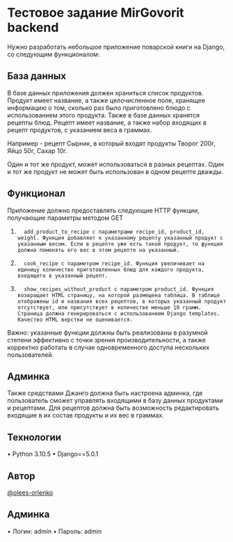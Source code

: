 # Тестовое задание MirGovorit backend
Нужно разработать небольшое приложение поварской книги на Django, со следующим функционалом:

## База данных
В базе данных приложения должен храниться список продуктов. Продукт имеет название, а также целочисленное поле, хранящее информацию о том, сколько раз было приготовлено блюдо с использованием этого продукта. Также в базе данных хранятся рецепты блюд. Рецепт имеет название, а также набор входящих в рецепт продуктов, с указанием веса в граммах.

Например - рецепт Сырник, в который входят продукты Творог 200г, Яйцо 50г, Сахар 10г.

Один и тот же продукт, может использоваться в разных рецептах. Один и тот же продукт не может быть использован в одном рецепте дважды.

## Функционал
Приложение должно предоставлять следующие HTTP функции, получающие параметры методом GET

1.       add_product_to_recipe с параметрами recipe_id, product_id, weight. Функция добавляет к указанному рецепту указанный продукт с указанным весом. Если в рецепте уже есть такой продукт, то функция должна поменять его вес в этом рецепте на указанный.

2.       cook_recipe c параметром recipe_id. Функция увеличивает на единицу количество приготовленных блюд для каждого продукта, входящего в указанный рецепт.

3.       show_recipes_without_product с параметром product_id. Функция возвращает HTML страницу, на которой размещена таблица. В таблице отображены id и названия всех рецептов, в которых указанный продукт отсутствует, или присутствует в количестве меньше 10 грамм. Страница должна генерироваться с использованием Django templates. Качество HTML верстки не оценивается.

Важно: указанные функции должны быть реализованы в разумной степени эффективно с точки зрения производительности, а также корректно работать в случае одновременного доступа нескольких пользователей.

## Админка
Также средствами Джанго должна быть настроена админка, где пользователь сможет управлять входящими в базу данных продуктами и рецептами. Для рецептов должна быть возможность редактировать входящие в их состав продукты и их вес в граммах.

## Технологии
•	Python 3.10.5
•	Django==5.0.1

## Автор
[@olees-orlenko](https://github.com/olees-orlenko)

## Админка
•	Логин: admin
•	Пароль: admin